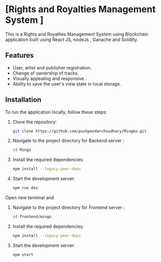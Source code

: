 # [Rights and Royalties Management System ]

This is a Rights and Royalties Management System using Blockchain application built using React JS, nodeJs , Ganache and Solidity.

## Features

- User, artist and publisher registration.
- Change of ownership of tracks.
- Visually appealing and responsive .
- Ability to save the user's view state in local storage.


 
## Installation

To run the application locally, follow these steps:

1. Clone the repository:
   ```bash
   git clone https://github.com/pushpendarchoudhary/MingGo.git
   ```

2. Navigate to the project directory for Backend server :
    ```bash
    cd Mingo
    ```

3. Install the required dependencies:
    ```bash
    npm install --legacy-peer-deps
    ```
4. Start the development server:
    ```bash
    npm run dev
    ```
Open new terminal and 

1. Navigate to the project directory for Frontend server :
    ```bash
    cd frontend/mingo
    ```

2. Install the required dependencies:
    ```bash
    npm install --legacy-peer-deps
    ```
3. Start the development server:
    ```bash
    npm start
    ```





